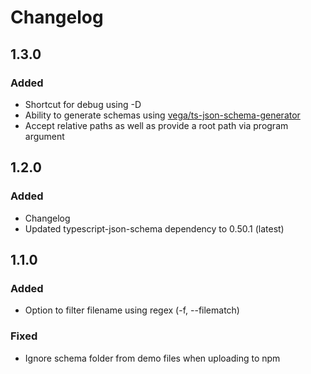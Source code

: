 # Changelog

## 1.3.0
### Added
- Shortcut for debug using -D
- Ability to generate schemas using [vega/ts-json-schema-generator](https://www.npmjs.com/package/ts-json-schema-generator)
- Accept relative paths as well as provide a root path via program argument

## 1.2.0
### Added
- Changelog
- Updated typescript-json-schema dependency to 0.50.1 (latest)

## 1.1.0
### Added
- Option to filter filename using regex (-f, --filematch)

### Fixed
- Ignore schema folder from demo files when uploading to npm
